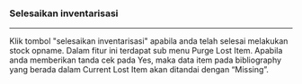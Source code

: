 ### Selesaikan inventarisasi
<hr>
Klik tombol "selesaikan inventarisasi" apabila anda telah selesai melakukan stock opname. Dalam fitur ini terdapat sub menu Purge Lost Item. Apabila anda memberikan tanda cek pada Yes, maka data item pada bibliography yang berada dalam Current Lost Item akan ditandai dengan “Missing”.

